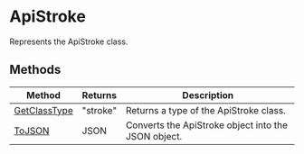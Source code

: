 # ApiStroke

Represents the ApiStroke class.


## Methods

| Method | Returns | Description |
| ------ | ------- | ----------- |
| [GetClassType](./Methods/GetClassType.md) | "stroke" | Returns a type of the ApiStroke class. |
| [ToJSON](./Methods/ToJSON.md) | JSON | Converts the ApiStroke object into the JSON object. |
